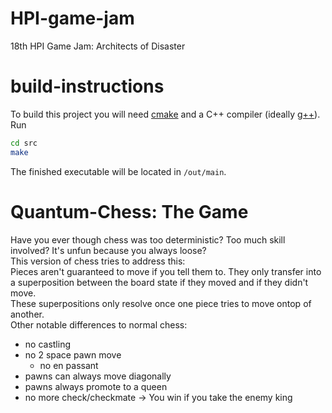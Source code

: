 # HPI-game-jam
18th HPI Game Jam: Architects of Disaster
# build-instructions
To build this project you will need [cmake](https://cmake.org/) and a C++ compiler (ideally [g++](https://gcc.gnu.org/)).  
Run
```sh
cd src
make
```
The finished executable will be located in `/out/main`.
# Quantum-Chess: The Game
Have you ever though chess was too deterministic? Too much skill involved? It's unfun because you always loose?  
This version of chess tries to address this:  
Pieces aren't guaranteed to move if you tell them to. They only transfer into a superposition between the board state if they moved and if they didn't move.  
These superpositions only resolve once one piece tries to move ontop of another.  
Other notable differences to normal chess:
- no castling
- no 2 space pawn move
	- no en passant
- pawns can always move diagonally
- pawns always promote to a queen
- no more check/checkmate -> You win if you take the enemy king